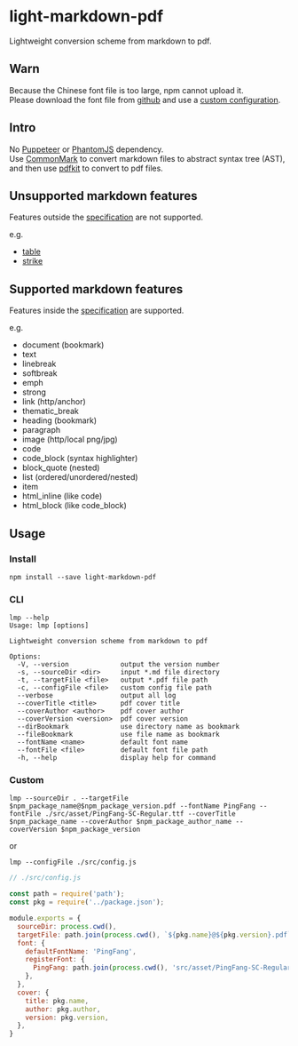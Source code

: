 # light-markdown-pdf

Lightweight conversion scheme from markdown to pdf.  

## Warn

Because the Chinese font file is too large, npm cannot upload it.  
Please download the font file from [github](https://github.com/pfdgithub/light-markdown-pdf/blob/master/src/asset/PingFang-SC-Regular.ttf) and use a [custom configuration](#Custom).  

## Intro

No [Puppeteer](https://github.com/puppeteer/puppeteer) or [PhantomJS](https://github.com/ariya/phantomjs/) dependency.  
Use [CommonMark](https://github.com/commonmark/commonmark.js) to convert markdown files to abstract syntax tree (AST), and then use [pdfkit](https://github.com/foliojs/pdfkit) to convert to pdf files.  

## Unsupported markdown features

Features outside the [specification](https://spec.commonmark.org/) are not supported.  

e.g.  
- [table](https://talk.commonmark.org/t/tables-in-pure-markdown/81)  
- [strike](https://talk.commonmark.org/t/strikeout-threw-out-strikethrough-strikes-out-throughout/820)  

## Supported markdown features

Features inside the [specification](https://spec.commonmark.org/) are supported.  

e.g.  
- document (bookmark)
- text
- linebreak
- softbreak
- emph
- strong
- link (http/anchor)
- thematic_break
- heading (bookmark)
- paragraph
- image (http/local png/jpg)
- code
- code_block (syntax highlighter)
- block_quote (nested)
- list (ordered/unordered/nested)
- item
- html_inline (like code)
- html_block (like code_block)

## Usage

### Install

```shell
npm install --save light-markdown-pdf
```

### CLI

```shell
lmp --help
Usage: lmp [options]

Lightweight conversion scheme from markdown to pdf

Options:
  -V, --version             output the version number
  -s, --sourceDir <dir>     input *.md file directory
  -t, --targetFile <file>   output *.pdf file path
  -c, --configFile <file>   custom config file path
  --verbose                 output all log
  --coverTitle <title>      pdf cover title
  --coverAuthor <author>    pdf cover author
  --coverVersion <version>  pdf cover version
  --dirBookmark             use directory name as bookmark
  --fileBookmark            use file name as bookmark
  --fontName <name>         default font name
  --fontFile <file>         default font file path
  -h, --help                display help for command
```

### Custom

```shell
lmp --sourceDir . --targetFile $npm_package_name@$npm_package_version.pdf --fontName PingFang --fontFile ./src/asset/PingFang-SC-Regular.ttf --coverTitle $npm_package_name --coverAuthor $npm_package_author_name --coverVersion $npm_package_version
```

or

```shell
lmp --configFile ./src/config.js
```

```javascript
// ./src/config.js

const path = require('path');
const pkg = require('../package.json');

module.exports = {
  sourceDir: process.cwd(),
  targetFile: path.join(process.cwd(), `${pkg.name}@${pkg.version}.pdf`),
  font: {
    defaultFontName: 'PingFang',
    registerFont: {
      PingFang: path.join(process.cwd(), 'src/asset/PingFang-SC-Regular.ttf'),
    },
  },
  cover: {
    title: pkg.name,
    author: pkg.author,
    version: pkg.version,
  },
}
```
